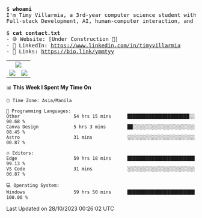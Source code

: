 <pre>
$ <strong>whoami</strong>
I'm Timy Villarmia, a 3rd-year computer science student with a wide range of interests 
Full-stack Development, AI, human-computer interaction, and everything in between.
  
$ <strong>cat contact.txt</strong>
- 🌐 Website: [Under Construction 🚧]
- 💼 LinkedIn: <a href="https://www.linkedin.com/in/timyvillarmia">https://www.linkedin.com/in/timyvillarmia</a>  
- 🔗 Links: <a href="https://bio.link/ymmtyy">https://bio.link/ymmtyy</a>  
</pre>

<table align="center" width="100%"> 
  <tr> 
    <td align="center" colspan="2"> 
     <img src="https://github-profile-summary-cards.vercel.app/api/cards/profile-details?username=TimyVillarmia&theme=dark"/>
    </td> 
  </tr> 
   <tr> 
    <td align="center"> 
       <img src="https://github-readme-stats.vercel.app/api?username=TimyVillarmia&show_icons=true&theme=dark" />
    </td> 
    <td align="center">
      <img src="https://github-readme-stats.vercel.app/api/top-langs/?username=TimyVillarmia&layout=compact&count_private=true&theme=dark"/>
    </td> 
   </tr> 
</table>

<!--START_SECTION:waka-->
📊 **This Week I Spent My Time On** 

```text
🕑︎ Time Zone: Asia/Manila

💬 Programming Languages: 
Other                    54 hrs 15 mins      ███████████████████████░░   90.68 % 
Canva Design             5 hrs 3 mins        ██░░░░░░░░░░░░░░░░░░░░░░░   08.45 % 
Astro                    31 mins             ░░░░░░░░░░░░░░░░░░░░░░░░░   00.87 % 

🔥 Editors: 
Edge                     59 hrs 18 mins      █████████████████████████   99.13 % 
VS Code                  31 mins             ░░░░░░░░░░░░░░░░░░░░░░░░░   00.87 % 

💻 Operating System: 
Windows                  59 hrs 50 mins      █████████████████████████   100.00 % 
```


 Last Updated on 28/10/2023 00:26:02 UTC
<!--END_SECTION:waka--> 




                                                                                                           
                                                               
                                                                                                     


